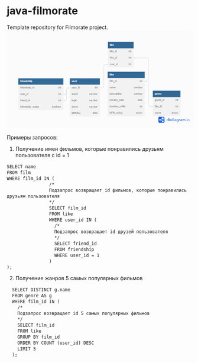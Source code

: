 # java-filmorate
Template repository for Filmorate project.
![ER-model](Filmorate%20ER-model.png)


Примеры запросов: 
1. Получение имен фильмов, которые понравились друзьям пользователя с id = 1
  
  ```
  SELECT name
  FROM film
  WHERE film_id IN (
                  /*
                  Подзапрос возвращает id фильмов, которые понравились друзьям пользователя
                  */
                  SELECT film_id
                  FROM like
                  WHERE user_id IN (
                    /* 
                    Подзапрос возвращает id друзей пользователя
                    */
                    SELECT friend_id
                    FROM friendship
                    WHERE user_id = 1
                  )
 );
```

2. Получение жанров 5 самых популярных фильмов

```
  SELECT DISTINCT g.name
  FROM genre AS g
  WHERE film_id IN (
    /*
    Подзапрос возвращает id 5 самых популярных фильмов
    */
    SELECT film_id
    FROM like
    GROUP BY film_id
    ORDER BY COUNT (user_id) DESC
    LIMIT 5
  );
  ```
